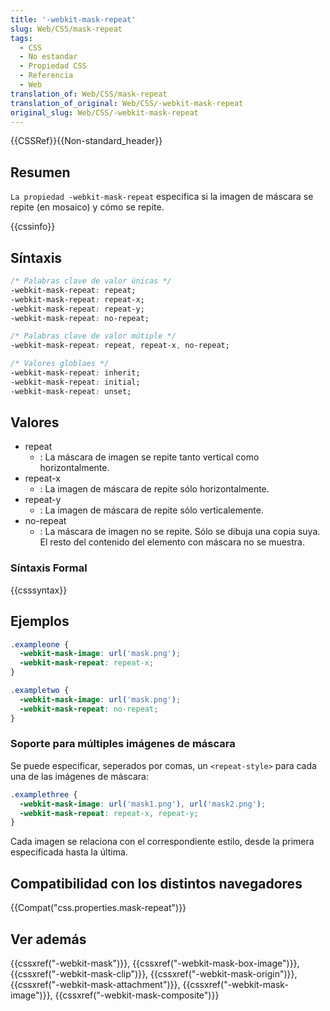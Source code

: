 ```yaml
---
title: '-webkit-mask-repeat'
slug: Web/CSS/mask-repeat
tags:
  - CSS
  - No estandar
  - Propiedad CSS
  - Referencia
  - Web
translation_of: Web/CSS/mask-repeat
translation_of_original: Web/CSS/-webkit-mask-repeat
original_slug: Web/CSS/-webkit-mask-repeat
---
```

{{CSSRef}}{{Non-standard_header}}

## Resumen

`La propiedad -webkit-mask-repeat` especifica si la imagen de máscara se repite (en mosaico) y cómo se repite.

{{cssinfo}}

## Síntaxis

```css
/* Palabras clave de valor únicas */
-webkit-mask-repeat: repeat;
-webkit-mask-repeat: repeat-x;
-webkit-mask-repeat: repeat-y;
-webkit-mask-repeat: no-repeat;

/* Palabras clave de valor mútiple */
-webkit-mask-repeat: repeat, repeat-x, no-repeat;

/* Valores globlaes */
-webkit-mask-repeat: inherit;
-webkit-mask-repeat: initial;
-webkit-mask-repeat: unset;
```

## Valores

- repeat
  - : La máscara de imagen se repite tanto vertical como horizontalmente.
- repeat-x
  - : La imagen de máscara de repite sólo horizontalmente.
- repeat-y
  - : La imagen de máscara de repite sólo verticalemente.
- no-repeat
  - : La máscara de imagen no se repite. Sólo se dibuja una copia suya. El resto del contenido del elemento con máscara no se muestra.

### Síntaxis Formal

{{csssyntax}}

## Ejemplos

```css
.exampleone {
  -webkit-mask-image: url('mask.png');
  -webkit-mask-repeat: repeat-x;
}

.exampletwo {
  -webkit-mask-image: url('mask.png');
  -webkit-mask-repeat: no-repeat;
}
```

### Soporte para múltiples imágenes de máscara

Se puede especificar, seperados por comas, un `<repeat-style>` para cada una de las imágenes de máscara:

```css
.examplethree {
  -webkit-mask-image: url('mask1.png'), url('mask2.png');
  -webkit-mask-repeat: repeat-x, repeat-y;
}
```

Cada imagen se relaciona con el correspondiente estilo, desde la primera especificada hasta la última.

## Compatibilidad con los distintos navegadores

{{Compat("css.properties.mask-repeat")}}

## Ver además

{{cssxref("-webkit-mask")}}, {{cssxref("-webkit-mask-box-image")}}, {{cssxref("-webkit-mask-clip")}}, {{cssxref("-webkit-mask-origin")}}, {{cssxref("-webkit-mask-attachment")}}, {{cssxref("-webkit-mask-image")}}, {{cssxref("-webkit-mask-composite")}}
